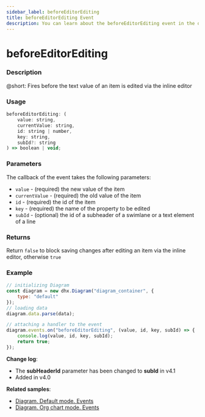 ```yaml
---
sidebar_label: beforeEditorEditing
title: beforeEditorEditing Event
description: You can learn about the beforeEditorEditing event in the documentation of the DHTMLX JavaScript Diagram library. Browse developer guides and API reference, try out code examples and live demos, and download a free 30-day evaluation version of DHTMLX Diagram.
---
```


# beforeEditorEditing

### Description

@short: Fires before the text value of an item is edited via the inline editor

### Usage

~~~jsx
beforeEditorEditing: (
    value: string, 
    currentValue: string, 
    id: string | number, 
    key: string, 
    subId?: string
) => boolean | void;
~~~

### Parameters

The callback of the event takes the following parameters:

- `value` - (required) the new value of the item
- `currentValue` - (required) the old value of the item
- `id` - (required) the id of the item
- `key` - (required) the name of the property to be edited
- `subId` - (optional) the id of a subheader of a swimlane or a text element of a line

### Returns

Return `false` to block saving changes after editing an item via the inline editor, otherwise `true`

### Example

~~~jsx {9-12}
// initializing Diagram
const diagram = new dhx.Diagram("diagram_container", {
    type: "default"
});
// loading data
diagram.data.parse(data);

// attaching a handler to the event
diagram.events.on("beforeEditorEditing", (value, id, key, subId) => {
    console.log(value, id, key, subId);
    return true;
});
~~~

**Change log**:

- The **subHeaderId** parameter has been changed to **subId** in v4.1
- Added in v4.0

**Related samples**:

- [Diagram. Default mode. Events](https://snippet.dhtmlx.com/7h2hgb3g)
- [Diagram. Org chart mode. Events](https://snippet.dhtmlx.com/l38pct7c)
